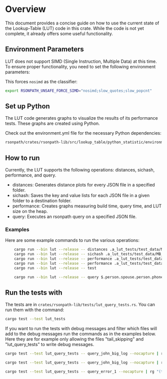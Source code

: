 # Overview

This document provides a concise guide on how to use the current state of the Lookup-Table (LUT) code in this crate. While the code is not yet complete, it already offers some useful functionality.

## Environment Parameters

LUT does not support SIMD (Single Instruction, Multiple Data) at this time. To ensure proper functionality, you need to set the following environment parameters:

This forces `nosimd` as the classifier:

```bash
export RSONPATH_UNSAFE_FORCE_SIMD="nosimd;slow_quotes;slow_popcnt"
```

## Set up Python

The LUT code generates graphs to visualize the results of its performance tests. These graphs are created using Python.

Check out the environment.yml file for the necessary Python dependencies:
    
```bash
rsonpath/crates/rsonpath-lib/src/lookup_table/python_statistic/environment.yml
```

## How to run

Currently, the LUT supports the following operations: distances, sichash, performance, and query.

- distances: Generates distance plots for every JSON file in a specified folder.
- sichash: Saves the key and value lists for each JSON file in a given folder to a destination folder.
- performance: Creates graphs measuring build time, query time, and LUT size on the heap.
- query: Executes an rsonpath query on a specified JSON file.

### Examples

Here are some example commands to run the various operations:

```bash
    cargo run --bin lut --release -- distances .a_lut_tests/test_data/MB_100 .a_lut_tests
    cargo run --bin lut --release -- sichash .a_lut_tests/test_data/MB_100 .a_lut_tests
    cargo run --bin lut --release -- performance .a_lut_tests/test_data/MB_100 .a_lut_tests 0
    cargo run --bin lut --release -- performance .a_lut_tests/test_data .a_lut_tests 3
    cargo run --bin lut --release -- test

    cargo run --bin lut --release -- query $.person.spouse.person.phoneNumber[*] .a_lut_tests/test_data/kB_1/john_big.json
```

## Run the tests with

The tests are in `crates/rsonpath-lib/tests/lut_query_tests.rs`. You can run them with the command:

```bash
cargo test --test lut_tests
```

If you want to run the tests with debug messages and filter which files will add to the debug messages run the commands as in the examples below. Here they are for example only allowing the files "tail_skipping" and "lut_query_tests" to write debug messages.

```bash
cargo test --test lut_query_tests -- query_john_big_log --nocapture | rg "(tail_skipping|lut_query_tests)"

cargo test --test lut_query_tests -- query_john_big_log --nocapture | rg "(tail_skipping|lut_query_tests)" --passthru

cargo test --test lut_query_tests -- query_error_1 --nocapture | rg "(tail_skipping|lut_query_tests)"
```